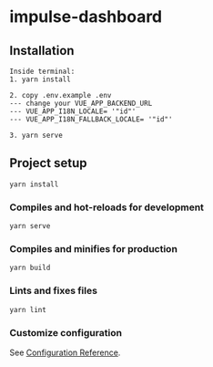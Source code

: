 # impulse-dashboard

## Installation
```
Inside terminal:
1. yarn install

2. copy .env.example .env
--- change your VUE_APP_BACKEND_URL
--- VUE_APP_I18N_LOCALE= '"id"'
--- VUE_APP_I18N_FALLBACK_LOCALE= '"id"'

3. yarn serve
```

## Project setup
```
yarn install
```

### Compiles and hot-reloads for development
```
yarn serve
```

### Compiles and minifies for production
```
yarn build
```

### Lints and fixes files
```
yarn lint
```

### Customize configuration
See [Configuration Reference](https://cli.vuejs.org/config/).
